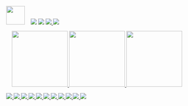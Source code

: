 <!-- # AlNao.it -->
<!--
<p align="center" style="background-color:black;">
  <a href="https://www.alnao.it/">
    <img alt="AlNaoIT" src="https://www.alnao.it/wordpress/wp-content/uploads/2021/10/cropped-alnao_logo20211031-4.png" />
  </a>
</p>
-->
 <p>
      <img src="https://img.shields.io/badge/alnao-.it-blue?logo=AWS%20Lambda&logoColor=yellow" height="50px" />
      &nbsp;&nbsp;
      <img src="https://img.shields.io/badge/build%20with-%E2%9D%A4%EF%B8%8F-red?style=plastic"   />
      <img src="https://img.shields.io/badge/build%20by-developer%3C/%3E-red?style=plastic" />
      <a href="mailto:alnao@alnao.it">
	<img src="https://img.shields.io/badge/Mail-alnao@alnao.it-blue?style=plastic" />
      </a>
      <a href="https://www.linkedin.com/in/alberto-nao-31818a83/" rel="nofollow" target="_blank">
        <img src="https://img.shields.io/badge/-LinkedIn-blue?style=plastic&logo=Linkedin&logoColor=white"   />
      </a>

</p>
<p>
    <a href="https://www.credly.com/users/alberto-nao/badges" target="_blank" rel="nofollow" style="display:inline;margin-left:15px;">
      <img src="https://www.alnao.it/wordpress/wp-content/uploads/2023/02/AWS_cert_pra.png" style="height:150px;">
      <img src="https://d1.awsstatic.com/training-and-certification/icons/training-badges/aws-training-badge-serverless-technology.a0d2d10c665985544d91af81aaf362e9d31a9116.png" style="height:150px;">
      <img src="https://images.credly.com/size/340x340/images/2784d0d8-327c-406f-971e-9f0e15097003/image.png" style="height:150px;">
    </a>
 </p>

  <!--badge see https://dev.to/envoy_/150-badges-for-github-pnk -->

<p>
      <a href="https://www.alnao.it/wordpress/aws/">
        <img src="https://img.shields.io/badge/AWS-%23FF9900?style=plastic&logo=AmazonAWS&logoColor=black"/>
        <img src="https://img.shields.io/badge/Python-3766AB?style=plastic&logo=Python&logoColor=white"/>
      </a>
      <a href="https://www.alnao.it/wordpress/debian/">
        <img src="https://img.shields.io/badge/-Linux-6C6694.svg?logo=linux&style=plastic&logoColor=black">
        <img src="https://img.shields.io/badge/Debian-A81D33?style=plastic&logo=debian&logoColor=white"/>
      </a>
      <a href="https://www.alnao.it/wordpress/javaee/">
        <img src="https://img.shields.io/badge/Java-ED8B00?style=plastic&logo=java&logoColor=white"/>
        <img src="https://img.shields.io/badge/SpringBoot-6DB33F?style=plastic&logo=SpringBoot&logoColor=white" />
      </a>
      <a href="https://www.alnao.it/wordpress/wordpress/">
        <img src="https://img.shields.io/badge/Wordpress-21759B?style=plastic&logo=wordpress&logoColor=white" />
      </a>
      <a href="https://www.alnao.it/wordpress/css3/">
        <img src="https://img.shields.io/badge/CSS-239120?&style=plastic&logo=css3&logoColor=white" />
      </a>
      <a href="https://www.alnao.it/wordpress/bootstrap/">
        <img src="https://img.shields.io/badge/Bootstrap-563D7C?style=plastic&logo=bootstrap&logoColor=white" />
      </a>
      <a href="https://www.alnao.it/wordpress/angular/">
        <img src="https://img.shields.io/badge/Angular-DD0031?style=plastic&logo=angular&logoColor=white" />
      </a>
      <a href="https://www.alnao.it/wordpress/ionicngrx/">
        <img src="https://img.shields.io/badge/Ionic-3880FF?style=plastic&logo=ionic&logoColor=white" />
      </a>
    </p><p>

</p>
